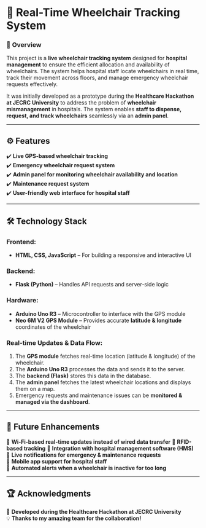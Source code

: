 # 🏥 **Real-Time Wheelchair Tracking System**  

### 📌 **Overview**  
This project is a **live wheelchair tracking system** designed for **hospital management** to ensure the efficient allocation and availability of wheelchairs. The system helps hospital staff locate wheelchairs in real time, track their movement across floors, and manage emergency wheelchair requests effectively.  

It was initially developed as a prototype during the **Healthcare Hackathon at JECRC University** to address the problem of **wheelchair mismanagement** in hospitals. The system enables **staff to dispense, request, and track wheelchairs** seamlessly via an **admin panel**.  

---

## ⚙️ **Features**  
✔️ **Live GPS-based wheelchair tracking**  
✔️ **Emergency wheelchair request system**  
✔️ **Admin panel for monitoring wheelchair availability and location**  
✔️ **Maintenance request system**  
✔️ **User-friendly web interface for hospital staff**  

---

## 🛠 **Technology Stack**  

### **Frontend:**  
- **HTML, CSS, JavaScript** – For building a responsive and interactive UI  

### **Backend:**  
- **Flask (Python)** – Handles API requests and server-side logic  

### **Hardware:**  
- **Arduino Uno R3** – Microcontroller to interface with the GPS module  
- **Neo 6M V2 GPS Module** – Provides accurate **latitude & longitude** coordinates of the wheelchair  

### **Real-time Updates & Data Flow:**  
1. The **GPS module** fetches real-time location (latitude & longitude) of the wheelchair.  
2. The **Arduino Uno R3** processes the data and sends it to the server.  
3. The **backend (Flask)** stores this data in the database.  
4. The **admin panel** fetches the latest wheelchair locations and displays them on a map.  
5. Emergency requests and maintenance issues can be **monitored & managed via the dashboard**.  

---

## 🚀 **Future Enhancements**  
🔹 **Wi-Fi-based real-time updates instead of wired data transfer** 
🔹 **RFID-based tracking** 
🔹 **Integration with hospital management software (HMS)**  
🔹 **Live notifications for emergency & maintenance requests**  
🔹 **Mobile app support for hospital staff**  
🔹 **Automated alerts when a wheelchair is inactive for too long**   

---

## 🏆 **Acknowledgments**  
🚀 **Developed during the Healthcare Hackathon at JECRC University**  
💡 **Thanks to my amazing team for the collaboration!**  
